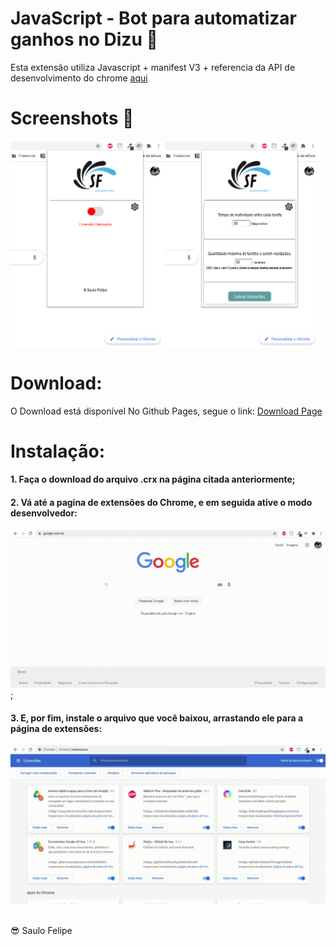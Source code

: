# JavaScript - Bot para automatizar ganhos no Dizu 🤖

Esta extensão utiliza Javascript + manifest V3 + referencia da API de desenvolvimento do chrome [aqui](https://developer.chrome.com/docs/extensions/mv3/getstarted/)



# Screenshots 📸
<div style="display: flex;">
 <img src="./images/screenshot01.png" alt="screen 01" width="49%">
 <img src="./images/screenshot02.png" alt="screen 02" width="49%">
</div>

# Download:

O Download está disponível No Github Pages, segue o link:
 [Download Page](https://saulo-felipe.github.io/instagram-bot-dizu/)

# Instalação: 
#### 1. Faça o download do arquivo .crx na página citada anteriormente;
#### 2. Vá até a pagina de extensões do Chrome, e em seguida ative o modo desenvolvedor: 
<img src="./images/gifactivedevelopmpde.gif" alt="gif active mode development">;
#### 3. E, por fim, instale o arquivo que você baixou, arrastando ele para a página de extensões:
<img src="./images/install.gif" alt="gif install extension">
<br>


<br>

😎 Saulo Felipe
<br>